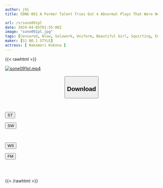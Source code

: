 ```yaml
---
author: j91
title: SONE-091 A Former Talent Tries Out 4 Abnormal Plays That Were Never Taught In The Entertainment Industry.Exhilaration! First Time, Body Experience, 3 Orgasms Shinna Nakamori

url: /v/sone091pl
date: 2024-04-05T01:55:00Z
image: "sone091pl.jpg"
tags: [Censored, Blow, Solowork, Uniform, Beautiful Girl, Squirting, Entertainer	]
maker: [S1 NO.1 STYLE]
actress: [ Nakamori Kokona ]
---
```



{{< rawhtml >}}

<div class="video" data-videoid="MrR9zrwwBGHmXZk">
    <a href="javascript:;">
        <img src="/v/sone091pl/sone091pl.jpg" width="WIDTH" height="HEIGHT" alt="sone091pl.mp4" loading="lazy">
    </a>
</div>

<script type="text/javascript" src="https://j91.asia/asset/on-demand-st.js"></script>

<br>
  <link rel="stylesheet" href="https://j91.asia/asset/bs5.css">
  
  <center>
  <button class="btn btn-primary" type="button" data-bs-toggle="collapse" data-bs-target=".multi-collapse" aria-expanded="false" aria-controls="multiCollapseExample1 multiCollapseExample2"><h2>Download</h2></button></center>
</p>
<div class="row">
  <div class="col">
    <div class="collapse multi-collapse" id="multiCollapseExample1">
      <div class="card card-body">
	      	      <br>
<div class="buttons">  
<p><a href="https://streamtape.to/v/MrR9zrwwBGHmXZk" target="_blank"><button class="btn-hover color-3"><i class="fa fa-download"></i> ST</button></a></p>
<p><a href="https://asnwish.com/p5emvp72girz" target="_blank"><button class="btn-hover color-2"><i class="fa fa-download"></i> SW</button></a></p></div>
    </div>
  </div>
</div>
  <div class="col">
    <div class="collapse multi-collapse" id="multiCollapseExample2">
      <div class="card card-body">
	      <br>
<div class="buttons">
<p><a href="https://wolfstream.tv/4r2rc3lg8w52"><button class="btn-hover color-9"><i class="fa fa-download"></i> WS</button></a></p>
<p><a href="https://filemoon.sx/d/9rizews6ny9j"><button class="btn-hover color-8"><i class="fa fa-download"></i> FM</button></a></p></div>
<br><br>
      </div>
    </div>
  </div>
</div>

{{< /rawhtml >}}